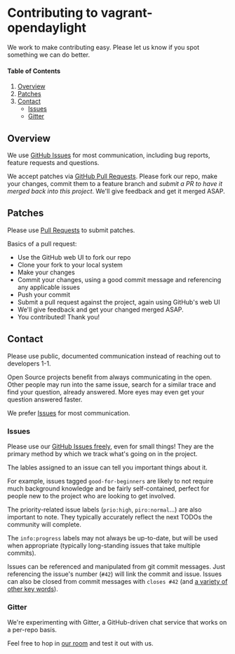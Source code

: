 # Contributing to vagrant-opendaylight

We work to make contributing easy. Please let us know if you spot something we can do better.

#### Table of Contents 
1. [Overview](#overview)
1. [Patches](#patches)
1. [Contact](#contact)
    * [Issues](#issues)
    * [Gitter](#gitter)

## Overview

We use [GitHub Issues](https://github.com/dfarrell07/vagrant-opendaylight/issues) for most communication, including bug reports, feature requests and questions.

We accept patches via [GitHub Pull Requests](https://github.com/dfarrell07/vagrant-opendaylight/pulls). Please fork our repo, make your changes, commit them to a feature branch and *submit a PR to have it merged back into this project*. We'll give feedback and get it merged ASAP.

## Patches

Please use [Pull Requests](https://github.com/dfarrell07/vagrant-opendaylight/pulls) to submit patches.

Basics of a pull request:
* Use the GitHub web UI to fork our repo
* Clone your fork to your local system
* Make your changes
* Commit your changes, using a good commit message and referencing any applicable issues
* Push your commit
* Submit a pull request against the project, again using GitHub's web UI
* We'll give feedback and get your changed merged ASAP.
* You contributed! Thank you!

## Contact

Please use public, documented communication instead of reaching out to developers 1-1.

Open Source projects benefit from always communicating in the open. Other people may run into the same issue, search for a similar trace and find your question, already answered. More eyes may even get your question answered faster.

We prefer [Issues](https://github.com/dfarrell07/vagrant-opendaylight/issues) for most communication.

### Issues

Please use our [GitHub Issues freely](https://github.com/dfarrell07/vagrant-opendaylight/issues), even for small things! They are the primary method by which we track what's going on in the project.

The lables assigned to an issue can tell you important things about it.

For example, issues tagged `good-for-beginners` are likely to not require much background knowledge and be fairly self-contained, perfect for people new to the project who are looking to get involved.

The priority-related issue labels (`prio:high`, `piro:normal`...) are also important to note. They typically accurately reflect the next TODOs the community will complete.

The `info:progress` labels may not always be up-to-date, but will be used when appropriate (typically long-standing issues that take multiple commits).

Issues can be referenced and manipulated from git commit messages. Just referencing the issue's number (`#42`) will link the commit and issue. Issues can also be closed from commit messages with `closes #42` (and [a variety of other key words](https://help.github.com/articles/closing-issues-via-commit-messages/)).

### Gitter

We're experimenting with Gitter, a GitHub-driven chat service that works on a per-repo basis.

Feel free to hop in [our room](https://gitter.im/dfarrell07/vagrant-opendaylight) and test it out with us.
